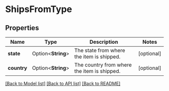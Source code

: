 # ShipsFromType

## Properties

Name | Type | Description | Notes
------------ | ------------- | ------------- | -------------
**state** | Option<**String**> | The state from where the item is shipped. | [optional]
**country** | Option<**String**> | The country from where the item is shipped. | [optional]

[[Back to Model list]](../README.md#documentation-for-models) [[Back to API list]](../README.md#documentation-for-api-endpoints) [[Back to README]](../README.md)


